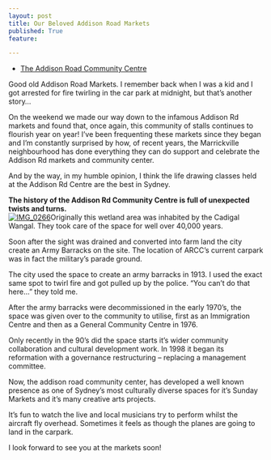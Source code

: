 ```yaml
---
layout: post
title: Our Beloved Addison Road Markets
published: True
feature: 

---
```


*   [The Addison Road Community Centre](http://addisonrdcentre.org.au/)

Good old Addison Road Markets. I remember back when I was a kid and I got arrested for fire twirling in the car park at midnight, but that’s another story…

On the weekend we made our way down to the infamous Addison Rd markets and found that, once again, this community of stalls continues to flourish year on year! I’ve been frequenting these markets since they began and I’m constantly surprised by how, of recent years, the Marrickville neighbourhood has done everything they can do support and celebrate the Addison Rd markets and community center.

And by the way, in my humble opinion, I think the life drawing classes held at the Addison Rd Centre are the best in Sydney.

**The history of the Addison Rd Community Centre is full of unexpected twists and turns.**  
[![IMG_0266](http://www.kahneraja.com/wp-content/uploads/2013/05/IMG_0266-150x150.jpg)](http://www.kahneraja.com/addison-road-markets/img_0266)Originally this wetland area was inhabited by the Cadigal Wangal. They took care of the space for well over 40,000 years.

Soon after the sight was drained and converted into farm land the city create an Army Barracks on the site. The location of ARCC’s current carpark was in fact the military’s parade ground.

The city used the space to create an army barracks in 1913\. I used the exact same spot to twirl fire and got pulled up by the police. “You can’t do that here…” they told me.

After the army barracks were decommissioned in the early 1970’s, the space was given over to the community to utilise, first as an Immigration Centre and then as a General Community Centre in 1976.

Only recently in the 90’s did the space starts it’s wider community collaboration and cultural development work. In 1998 it began its reformation with a governance restructuring – replacing a management committee.

Now, the addison road community center, has developed a well known presence as one of Sydney’s most culturally diverse spaces for it’s Sunday Markets and it’s many creative arts projects.

It’s fun to watch the live and local musicians try to perform whilst the aircraft fly overhead. Sometimes it feels as though the planes are going to land in the carpark.

I look forward to see you at the markets soon!